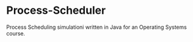# Process-Scheduler
Process Scheduling simulationi written in Java for an Operating Systems course.
